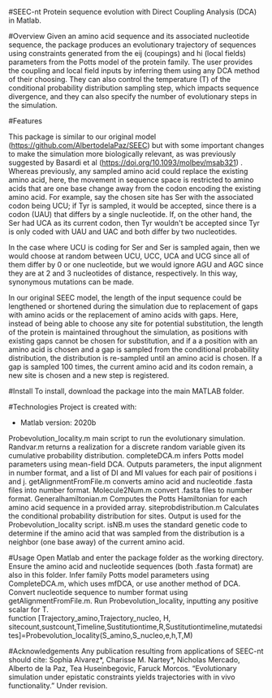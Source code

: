 #SEEC-nt
Protein sequence evolution with Direct Coupling Analysis (DCA) in Matlab.

#Overview
Given an amino acid sequence and its associated nucleotide sequence, the package produces an evolutionary trajectory of sequences using constraints generated from the eij (coupings) and hi (local fields) parameters from the Potts model of the protein family. The user provides the coupling and local field inputs by inferring them using any DCA method of their choosing.  They can also control the temperature (T) of the conditional probability distribution sampling step, which impacts sequence divergence, and they can also specify the number of evolutionary steps in the simulation.  

#Features

This package is similar to our original model (https://github.com/AlbertodelaPaz/SEEC) but with some important changes to make the simulation more biologically relevant, as was previously suggested by Basardi et al (https://doi.org/10.1093/molbev/msab321) . Whereas previously, any sampled amino acid could replace the existing amino acid, here, the movement in sequence space is restricted to amino acids that are one base change away from the codon encoding the existing amino acid.    For example, say the chosen site has Ser with the associated codon being UCU; if Tyr is sampled, it would be accepted, since there is a codon (UAU) that differs by a single nucleotide.  If, on the other hand, the Ser had UCA as its current codon, then Tyr wouldn't be accepted since Tyr is only coded with UAU and UAC and both differ by two nucleotides.

In the case where UCU is coding for Ser and Ser is sampled again, then we would choose at random between UCU, UCC, UCA and UCG since all of them differ by 0 or one nucleotide, but we would ignore AGU and AGC since they are at 2 and 3 nucleotides of distance, respectively.  In this way, synonymous mutations can be made.

In our original SEEC model, the length of the input sequence could be lengthened or shortened during the simulation due to replacement of gaps with amino acids or the replacement of amino acids with gaps. Here, instead of being able to choose any site for potential substitution, the length of the protein is maintained throughout the simulation, as positions with existing gaps cannot be chosen for substitution, and if a a position with an amino acid is chosen and a gap is sampled from the conditional probability distribution, the distribution is re-sampled until an amino acid is chosen.  If a gap is sampled 100 times, the current amino acid and its codon remain, a new site is chosen and a new step is registered.  


#Install
To install, download the package into the main MATLAB folder.

#Technologies
Project is created with:
* Matlab version: 2020b 

Probevolution_locality.m main script to run the evolutionary simulation.
Randvar.m  returns a realization for a discrete random variable given its cumulative probability distribution.
completeDCA.m infers Potts model parameters using mean-field DCA.  Outputs parameters, the input alignment in number format, and a list of DI and MI values for each pair of positions i and j.
getAlignmentFromFile.m  converts amino acid and nucleotide .fasta files into number format.
Molecule2Num.m  convert .fasta files to number format.
Generalhamiltonian.m Computes the Potts Hamiltonian for each amino acid sequence in a provided array. 
siteprobdistribution.m  Calculates the conditional probability distribution for sites. Output is used for the Probevolution_locality script. 
isNB.m uses the standard genetic code to determine if the amino acid that was sampled from the distribution is a neighbor (one base away) of the current amino acid.  


#Usage
Open Matlab and enter the package folder as the working directory.  
Ensure the amino acid and nucleotide sequences (both .fasta format) are also in this folder.
Infer family Potts model parameters using CompleteDCA.m, which uses mfDCA, or use another method of DCA.  
Convert nucleotide sequence to number format using getAlignmentFromFile.m.
Run Probevolution_locality, inputting any positive scalar for T.  
function [Trajectory_amino,Trajectory_nucleo, H, sitecount,sustcount,Timeline,Sustitutiontime,R,Sustitutiontimeline,mutatedsites]=Probevolution_locality(S_amino,S_nucleo,e,h,T,M)


#Acknowledgements
Any publication resulting from applications of SEEC-nt should cite:
Sophia Alvarez*, Charisse M. Nartey*, Nicholas Mercado, Alberto de la Paz, Tea Huseinbegovic, Faruck Morcos.  “Evolutionary simulation under epistatic constraints yields trajectories with in vivo functionality.”  Under revision.

